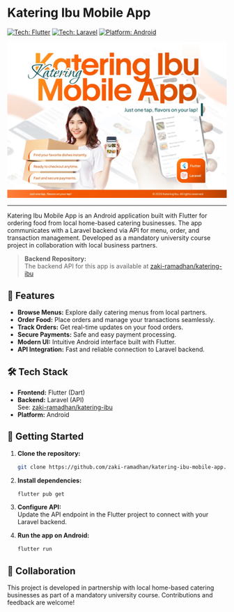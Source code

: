 # Katering Ibu Mobile App
[![Tech: Flutter](https://img.shields.io/badge/Flutter-02569B?logo=flutter&logoColor=white&style=for-the-badge)](https://flutter.dev/)
[![Tech: Laravel](https://img.shields.io/badge/Laravel-FF2D20?logo=laravel&logoColor=white&style=for-the-badge)](https://laravel.com/)
[![Platform: Android](https://img.shields.io/badge/Android-3DDC84?logo=android&logoColor=white&style=for-the-badge)](https://developer.android.com/)

![Poster Katering Ibu Mobile App](docs/Poster_Katering_Ibu_Mobile_App_-_3.2.2.webp)

---

Katering Ibu Mobile App is an Android application built with Flutter for ordering food from local home-based catering businesses. The app communicates with a Laravel backend via API for menu, order, and transaction management. Developed as a mandatory university course project in collaboration with local business partners.

> **Backend Repository:**  
> The backend API for this app is available at [zaki-ramadhan/katering-ibu](https://github.com/zaki-ramadhan/katering-ibu/tree/main?tab=readme-ov-file#readme-ov-file)

## 🚀 Features

- **Browse Menus:** Explore daily catering menus from local partners.
- **Order Food:** Place orders and manage your transactions seamlessly.
- **Track Orders:** Get real-time updates on your food orders.
- **Secure Payments:** Safe and easy payment processing.
- **Modern UI:** Intuitive Android interface built with Flutter.
- **API Integration:** Fast and reliable connection to Laravel backend.

## 🛠️ Tech Stack

- **Frontend:** Flutter (Dart)
- **Backend:** Laravel (API)  
  See: [zaki-ramadhan/katering-ibu](https://github.com/zaki-ramadhan/katering-ibu/tree/main?tab=readme-ov-file#readme-ov-file)
- **Platform:** Android

## 🏁 Getting Started

1. **Clone the repository:**
   ```bash
   git clone https://github.com/zaki-ramadhan/katering-ibu-mobile-app.git
   ```
2. **Install dependencies:**
   ```bash
   flutter pub get
   ```
3. **Configure API:**  
   Update the API endpoint in the Flutter project to connect with your Laravel backend.

4. **Run the app on Android:**
   ```bash
   flutter run
   ```

## 🤝 Collaboration

This project is developed in partnership with local home-based catering businesses as part of a mandatory university course. Contributions and feedback are welcome!
